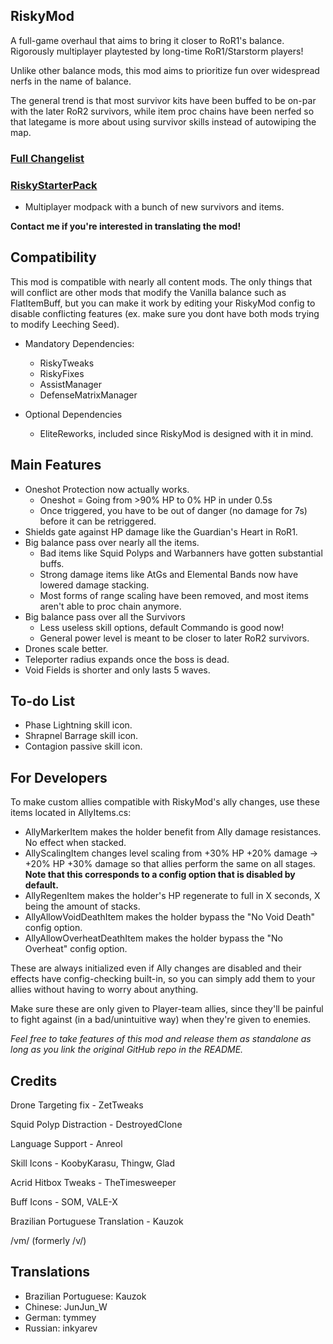 ## RiskyMod
A full-game overhaul that aims to bring it closer to RoR1's balance. Rigorously multiplayer playtested by long-time RoR1/Starstorm players!

Unlike other balance mods, this mod aims to prioritize fun over widespread nerfs in the name of balance.

The general trend is that most survivor kits have been buffed to be on-par with the later RoR2 survivors, while item proc chains have been nerfed so that lategame is more about using survivor skills instead of autowiping the map.

### [Full Changelist](https://thunderstore.io/package/Risky_Lives/RiskyMod/wiki/)

### [RiskyStarterPack](https://thunderstore.io/package/Risky_Lives/RiskyStarterPack/)
- Multiplayer modpack with a bunch of new survivors and items.

**Contact me if you're interested in translating the mod!**

## Compatibility

This mod is compatible with nearly all content mods. The only things that will conflict are other mods that modify the Vanilla balance such as FlatItemBuff, but you can make it work by editing your RiskyMod config to disable conflicting features (ex. make sure you dont have both mods trying to modify Leeching Seed).

- Mandatory Dependencies:
	- RiskyTweaks
	- RiskyFixes
	- AssistManager
	- DefenseMatrixManager
	
- Optional Dependencies
	- EliteReworks, included since RiskyMod is designed with it in mind.

## Main Features

- Oneshot Protection now actually works.
	- Oneshot = Going from >90% HP to 0% HP in under 0.5s
	- Once triggered, you have to be out of danger (no damage for 7s) before it can be retriggered.
- Shields gate against HP damage like the Guardian's Heart in RoR1.
- Big balance pass over nearly all the items.
	- Bad items like Squid Polyps and Warbanners have gotten substantial buffs.
	- Strong damage items like AtGs and Elemental Bands now have lowered damage stacking.
	- Most forms of range scaling have been removed, and most items aren't able to proc chain anymore.
- Big balance pass over all the Survivors
	- Less useless skill options, default Commando is good now!
	- General power level is meant to be closer to later RoR2 survivors.
- Drones scale better.
- Teleporter radius expands once the boss is dead.
- Void Fields is shorter and only lasts 5 waves.

## To-do List

- Phase Lightning skill icon.
- Shrapnel Barrage skill icon.
- Contagion passive skill icon.
	
## For Developers

To make custom allies compatible with RiskyMod's ally changes, use these items located in AllyItems.cs:

- AllyMarkerItem makes the holder benefit from Ally damage resistances. No effect when stacked.
- AllyScalingItem changes level scaling from +30% HP +20% damage -> +20% HP +30% damage so that allies perform the same on all stages. **Note that this corresponds to a config option that is disabled by default.**
- AllyRegenItem makes the holder's HP regenerate to full in X seconds, X being the amount of stacks.
- AllyAllowVoidDeathItem makes the holder bypass the "No Void Death" config option.
- AllyAllowOverheatDeathItem makes the holder bypass the "No Overheat" config option.

These are always initialized even if Ally changes are disabled and their effects have config-checking built-in, so you can simply add them to your allies without having to worry about anything.

Make sure these are only given to Player-team allies, since they'll be painful to fight against (in a bad/unintuitive way) when they're given to enemies.

*Feel free to take features of this mod and release them as standalone as long as you link the original GitHub repo in the README.*
	
## Credits

Drone Targeting fix - ZetTweaks

Squid Polyp Distraction - DestroyedClone

Language Support - Anreol

Skill Icons - KoobyKarasu, Thingw, Glad

Acrid Hitbox Tweaks - TheTimesweeper

Buff Icons - SOM, VALE-X

Brazilian Portuguese Translation - Kauzok

/vm/ (formerly /v/)

## Translations

- Brazilian Portuguese: Kauzok
- Chinese: JunJun_W
- German: tymmey
- Russian: inkyarev